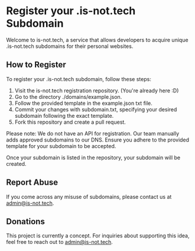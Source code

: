 # Register your .is-not.tech Subdomain

Welcome to is-not.tech, a service that allows developers to acquire unique .is-not.tech subdomains for their personal websites.

## How to Register

To register your .is-not.tech subdomain, follow these steps:

1. Visit the is-not.tech registration repository. (You're already here :D)
2. Go to the directory ./domains/example.json.
3. Follow the provided template in the example.json txt file.
4. Commit your changes with subdomain.txt, specifying your desired subdomain following the exact template.
5. Fork this repository and create a pull request.

Please note: We do not have an API for registration. Our team manually adds approved subdomains to our DNS. Ensure you adhere to the provided template for your subdomain to be accepted.

Once your subdomain is listed in the repository, your subdomain will be created.

## Report Abuse

If you come across any misuse of subdomains, please contact us at admin@is-not.tech.

## Donations

This project is currently a concept. For inquiries about supporting this idea, feel free to reach out to admin@is-not.tech.
